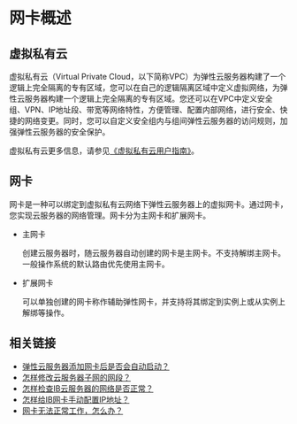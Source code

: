 # 网卡概述<a name="ZH-CN_TOPIC_0144542112"></a>

## 虚拟私有云<a name="section4350928322"></a>

虚拟私有云（Virtual Private Cloud，以下简称VPC）为弹性云服务器构建了一个逻辑上完全隔离的专有区域，您可以在自己的逻辑隔离区域中定义虚拟网络，为弹性云服务器构建一个逻辑上完全隔离的专有区域。您还可以在VPC中定义安全组、VPN、IP地址段、带宽等网络特性，方便管理、配置内部网络，进行安全、快捷的网络变更。同时，您可以自定义安全组内与组间弹性云服务器的访问规则，加强弹性云服务器的安全保护。

虚拟私有云更多信息，请参见[《虚拟私有云用户指南》](https://support.huaweicloud.com/vpc/index.html)。

## 网卡<a name="section184855421695"></a>

网卡是一种可以绑定到虚拟私有云网络下弹性云服务器上的虚拟网卡。通过网卡，您实现云服务器的网络管理。网卡分为主网卡和扩展网卡。

-   主网卡

    创建云服务器时，随云服务器自动创建的网卡是主网卡。不支持解绑主网卡。一般操作系统的默认路由优先使用主网卡。

-   扩展网卡

    可以单独创建的网卡称作辅助弹性网卡，并支持将其绑定到实例上或从实例上解绑等操作。


## 相关链接<a name="section1510718162215"></a>

-   [弹性云服务器添加网卡后是否会自动启动？](https://support.huaweicloud.com/ecs_faq/ecs_faq_1312.html)
-   [怎样修改云服务器子网的网段？](https://support.huaweicloud.com/ecs_faq/ecs_faq_1315.html)
-   [怎样检查IB云服务器的网络是否正常？](https://support.huaweicloud.com/ecs_faq/ecs_faq_1316.html)
-   [怎样给IB网卡手动配置IP地址？](https://support.huaweicloud.com/ecs_faq/ecs_faq_1317.html)
-   [网卡无法正常工作，怎么办？](https://support.huaweicloud.com/ecs_faq/ecs_faq_1318.html)

